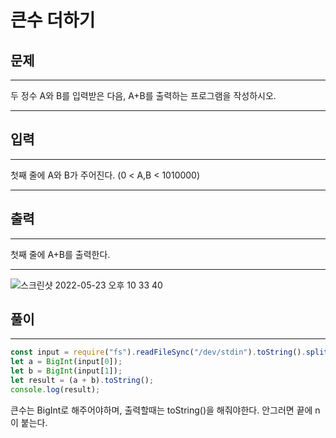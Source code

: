 # 큰수 더하기

## 문제

---

두 정수 A와 B를 입력받은 다음, A+B를 출력하는 프로그램을 작성하시오.

---

## 입력

---

첫째 줄에 A와 B가 주어진다. (0 < A,B < 1010000)

---

## 출력

---

첫째 줄에 A+B를 출력한다.

---

<img alt="스크린샷 2022-05-23 오후 10 33 40" src="https://user-images.githubusercontent.com/82592845/169831179-bf404772-a5c6-41e6-ba91-c1b2da16a4da.png">

## 풀이

---

```jsx
const input = require("fs").readFileSync("/dev/stdin").toString().split(" ");
let a = BigInt(input[0]);
let b = BigInt(input[1]);
let result = (a + b).toString();
console.log(result);
```

큰수는 BigInt로 해주어야하며, 출력할때는 toString()을 해줘야한다. 안그러면 끝에 n 이 붙는다.
